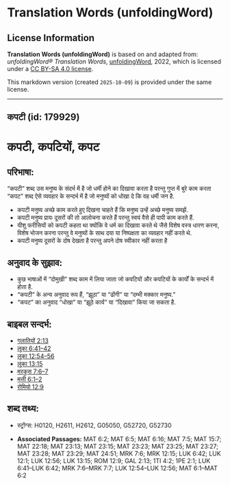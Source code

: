 # Translation Words (unfoldingWord)

## License Information

**Translation Words (unfoldingWord)** is based on and adapted from: _unfoldingWord® Translation Words_, [unfoldingWord](https://unfoldingword.org/utw), 2022, which is licensed under a [CC BY-SA 4.0 license](https://creativecommons.org/licenses/by-sa/4.0/legalcode.en).

This markdown version (created `2025-10-09`) is provided under the same license.



--------------------------------

## कपटी (id: 179929)

कपटी, कपटियों, कपट
==================

परिभाषा:
--------

“कपटी” शब्द उस मनुष्य के संदर्भ में है जो धर्मी होने का दिखावा करता है परन्तु गुप्त में बुरे काम करता “कपट” शब्द ऐसे व्यवहार के सन्दर्भ में है जो मनुष्यों को धोखा दे कि वह धर्मी जन है.

* कपटी मनुष्य अच्छे काम करते हुए दिखना चाहते हैं कि मनुष्य उन्हें अच्छे मनुष्य समझें.
* कपटी मनुष्य प्रायः दूसरों की तो आलोचना करते हैं परन्तु स्वयं वैसे ही पापी काम करते हैं.
* यीशु फरीसियों को कपटी कहता था क्योंकि वे धर्म का दिखावा करते थे जैसे विशेष वस्त्र धारण करना, विशेष भोजन करना परन्तु वे मनुष्यों के साथ दया या निष्पक्षता का व्यवहार नहीं करते थे.
* कपटी मनुष्य दूसरों के दोष देखता है परन्तु अपने दोष स्वीकार नहीं करता है

अनुवाद के सुझाव:
----------------

* कुछ भाषाओं में “दोमुखी” शब्द काम में लिया जाता जो कपटियों और कपटियों के कार्यों के सन्दर्भ में होता है.
* “कपटी” के अन्य अनुवाद रूप हैं, “झूठा” या “ढोंगी” या “दम्भी मक्कार मनुष्य.”
* “कपट” का अनुवाद “धोखा” या “झूठे कार्य” या “दिखावा” किया जा सकता है.

बाइबल सन्दर्भ:
--------------

* [गलातियों 2:13](https://ref.ly/Gal2:13)
* [लूका 6:41–42](https://ref.ly/Luke6:41-Luke6:42)
* [लूका 12:54–56](https://ref.ly/Luke12:54-Luke12:56)
* [लूका 13:15](https://ref.ly/Luke13:15)
* [मरकुस 7:6–7](https://ref.ly/Mark7:6-Mark7:7)
* [मत्ती 6:1–2](https://ref.ly/Matt6:1-Matt6:2)
* [रोमियो 12:9](https://ref.ly/Rom12:9)

शब्द तथ्य:
----------

* स्ट्रोंग्स: H0120, H2611, H2612, G05050, G52720, G52730

* **Associated Passages:** MAT 6:2; MAT 6:5; MAT 6:16; MAT 7:5; MAT 15:7; MAT 22:18; MAT 23:13; MAT 23:15; MAT 23:23; MAT 23:25; MAT 23:27; MAT 23:28; MAT 23:29; MAT 24:51; MRK 7:6; MRK 12:15; LUK 6:42; LUK 12:1; LUK 12:56; LUK 13:15; ROM 12:9; GAL 2:13; 1TI 4:2; 1PE 2:1; LUK 6:41–LUK 6:42; MRK 7:6–MRK 7:7; LUK 12:54–LUK 12:56; MAT 6:1–MAT 6:2

